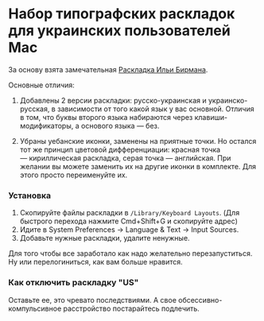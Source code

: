 # Набор типографских раскладок для украинских пользователей Mac

За основу взята замечательная [Раскладка Ильи Бирмана](http://ilyabirman.ru/projects/typography-layout/). 

Основные отличия:

1. Добавлены 2 версии раскладки: русско-украинская и украинско-русская, в зависимости от того какой язык у вас основной. Отличия в том, что буквы второго языка набираются через клавиши-модификаторы, а основого языка — без.

2. Убраны уебанские иконки, заменены на приятные точки. Но остался тот же принцип цветовой дифференциации: красная точка — кириллическая раскладка, серая точка — английская. При желании вы можете заменить их на другие иконки в комплекте. Для этого просто переименуйте их.

### Установка
1. Скопируйте файлы раскладки в ``/Library/Keyboard Layouts``. (Для быстрого перехода нажмите Cmd+Shift+G и скопируйте адрес)
2. Идите в System Preferences → Language & Text → Input Sources.
3. Добавьте нужные раскладки, удалите ненужные.

Для того чтобы все заработало как надо желательно перезапуститься.
Ну или перелогиниться, как вам больше нравится.


### Как отключить раскладку "US" 

Оставьте ее, это чревато последствиями. 
А свое обсессивно-компульсивное расстройство постарайтесь подлечить.
